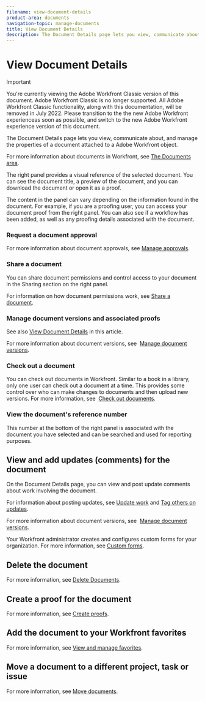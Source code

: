 ```yaml
---
filename: view-document-details
product-area: documents
navigation-topic: manage-documents
title: View Document Details
description: The Document Details page lets you view, communicate about, and manage the properties of a document attached to a Adobe Workfront object.
---
```


# View Document Details

>[!IMPORTANT]
>
>You're currently viewing the Adobe Workfront Classic version of this document. Adobe Workfront Classic is no longer supported. All Adobe Workfront Classic functionality, along with this documentation, will be removed in July 2022. Please transition to the the new Adobe Workfront experienceas soon as possible, and switch to the new Adobe Workfront experience version of this document.

The Document Details page lets you view, communicate about, and manage the properties of a document attached to a Adobe Workfront object.

For more information about documents in Workfront, see [The Documents area](../../documents/managing-documents/documents-area.md).

The right panel provides a visual reference of the selected document. You can see the document title, a preview of the document, and you can download the document or open it as a proof.

The content in the panel can vary depending on the information found in the document. For example, if you are a proofing user, you can access your document proof from the right panel. You can also see if a workflow has been added, as well as any proofing details associated with the document.

### Request a document approval

For more information about document approvals, see [Manage approvals](../../review-and-approve-work/manage-approvals/manage-approvals.md).

### Share a document

You can share document permissions and control access to your document in the Sharing section on the right panel.

For information on how document permissions work, see [Share a document](../../workfront-basics/grant-and-request-access-to-objects/document-permissions.md).

### Manage document versions and associated proofs

See also [View Document Details](#Manage) in this article.

For more information about document versions, see&nbsp; [Manage document versions](../../documents/managing-documents/manage-document-versions.md).

### Check out a document

You can check out documents in Workfront. Similar to a book in&nbsp;a library, only one user can check out a document at a time. This provides some control over who can make changes to documents and then upload new versions. For more information, see&nbsp; [Check out documents](../../documents/managing-documents/check-out-documents.md).

### View the document's reference number

This number at the bottom of the right panel is associated with the document you have selected and can be searched and used for reporting purposes.

## View and add updates (comments) for the document

On the Document Details page, you can view and post update comments about work involving the document.

For information about posting updates, see [Update work](../../workfront-basics/updating-work-items-and-viewing-updates/update-work.md) and [Tag others on updates](../../workfront-basics/updating-work-items-and-viewing-updates/tag-others-on-updates.md).

For more information about document versions, see&nbsp; [Manage document versions](../../documents/managing-documents/manage-document-versions.md).

Your Workfront administrator creates and configures custom forms for your organization. For more information, see [Custom forms](../../administration-and-setup/customize-workfront/create-manage-custom-forms/create-and-manage-custom-forms.md).

## Delete the document

For more information, see [Delete Documents](../../documents/managing-documents/delete-documents.md).

## Create a proof for the document

For more information, see [Create proofs](../../review-and-approve-work/proofing/creating-proofs-within-workfront/create-proofs--in-wf.md).

## Add the document to your Workfront favorites

For more information, see [View and manage favorites](../../workfront-basics/navigate-workfront/recent-and-favorites/view-and-manage-favorites.md).

## Move a document to a different project, task or issue

For more information, see [Move documents](../../documents/managing-documents/move-documents.md).
